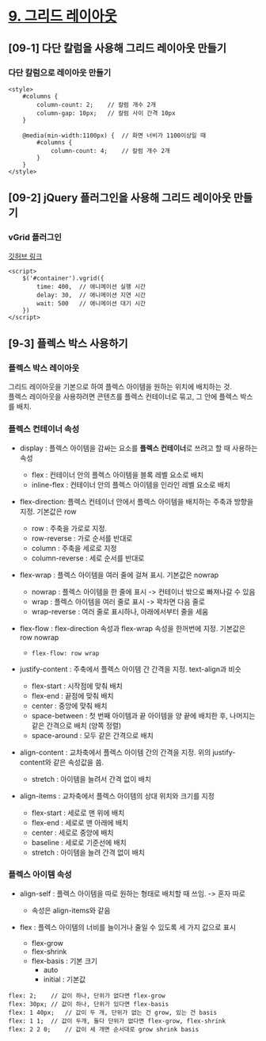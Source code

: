 # [9. 그리드 레이아웃](https://github.com/CaesiumY/frontend-web-design-forBeginners/tree/master/09)

## [09-1] 다단 칼럼을 사용해 그리드 레이아웃 만들기

### 다단 칼럼으로 레이아웃 만들기

```
<style>
    #columns {
        column-count: 2;    // 칼럼 개수 2개
        column-gap: 10px;   // 칼럼 사이 간격 10px
    }

    @media(min-width:1100px) {  // 화면 너비가 1100이상일 때
        #columns {
            column-count: 4;    // 칼럼 개수 2개
        }
    }
</style>
```

## [09-2] jQuery 플러그인을 사용해 그리드 레이아웃 만들기

### vGrid 플러그인

[깃허브 링크](https://github.com/xlune/jQuery-vGrid-Plugin)

```
<script>
    $('#container').vgrid({
        time: 400,  // 애니메이션 실행 시간
        delay: 30,  // 애니메이션 지연 시간
        wait: 500   // 애니메이션 대기 시간
    })
</script>
```

## [9-3] 플렉스 박스 사용하기

### 플렉스 박스 레이아웃

그리드 레이아웃을 기본으로 하여 플렉스 아이템을 원하는 위치에 배치하는 것. <br>
플렉스 레이아웃을 사용하려면 콘텐츠를 플렉스 컨테이너로 묶고, 그 안에 플렉스 박스를 배치.

### 플렉스 컨테이너 속성


- display : 플렉스 아이템을 감싸는 요소를 **플렉스 컨테이너**로 쓰려고 할 때 사용하는 속성
  - flex : 컨테이너 안의 플렉스 아이템을 블록 레벨 요소로 배치
  - inline-flex : 컨테이너 안의 플렉스 아이템을 인라인 레벨 요소로 배치

- flex-direction: 플렉스 컨테이너 안에서 플렉스 아이템을 배치하는 주축과 방향을 지정. 기본값은 row
  - row : 주축을 가로로 지정.
  - row-reverse : 가로 순서를 반대로
  - column : 주축을 세로로 지정
  - column-reverse : 세로 순서를 반대로

- flex-wrap : 플렉스 아이템을 여러 줄에 걸쳐 표시. 기본값은 nowrap
  - nowrap : 플렉스 아이템을 한 줄에 표시 -> 컨테이너 밖으로 빠져나갈 수 있음
  - wrap : 플렉스 아이템을 여러 줄로 표시 -> 꽉차면 다음 줄로
  - wrap-reverse : 여러 줄로 표시하나, 아래에서부터 줄을 세움

- flex-flow : flex-direction 속성과 flex-wrap 속성을 한꺼번에 지정. 기본값은 row nowrap
  - `flex-flow: row wrap`

- justify-content : 주축에서 플렉스 아이템 간 간격을 지정. text-align과 비슷
  - flex-start : 시작점에 맞춰 배치
  - flex-end : 끝점에 맞춰 배치
  - center : 중앙에 맞춰 배치
  - space-between : 첫 번째 아이템과 끝 아이템을 양 끝에 배치한 후, 나머지는 같은 간격으로 배치 (양쪽 정렬)
  - space-around : 모두 같은 간격으로 배치

- align-content : 교차축에서 플렉스 아이템 간의 간격을 지정. 위의 justify-content와 같은 속성값을 씀.
  - stretch : 아이템을 늘려서 간격 없이 배치

- align-items : 교차축에서 플렉스 아이템의 상대 위치와 크기를 지정
  - flex-start : 세로로 맨 위에 배치
  - flex-end : 세로로 맨 아래에 배치
  - center : 세로로 중앙에 배치
  - baseline : 세로로 기준선에 배치
  - stretch : 아이템을 늘려 간격 없이 배치

### 플렉스 아이템 속성

- align-self : 플렉스 아이템을 따로 원하는 형태로 배치할 때 쓰임. -> 혼자 따로
  - 속성은 align-items와 같음

- flex : 플렉스 아이템의 너비를 늘이거나 줄일 수 있도록 세 가지 값으로 표시
  - flex-grow
  - flex-shrink
  - flex-basis : 기본 크기
    - auto
    - initial : 기본값

```
flex: 2;    // 값이 하나, 단위가 없다면 flex-grow
flex: 30px; // 값이 하나, 단위가 있다면 flex-basis
flex: 1 40px;   // 값이 두 개, 단위가 없는 건 grow, 있는 건 basis
flex: 1 1;  // 값이 두개, 둘다 단위가 없다면 flex-grow, flex-shrink
flex: 2 2 0;    // 값이 세 개면 순서대로 grow shrink basis
```